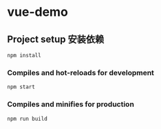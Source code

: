 <!--
 * @fileName: 
 * @Date: 2021-01-21 10:22:43
 * @Author: manyao.zhu
-->
# vue-demo

## Project setup 安装依赖
```
npm install
```

### Compiles and hot-reloads for development
```
npm start
```

### Compiles and minifies for production
```
npm run build
```

